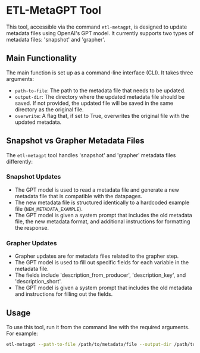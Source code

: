 # ETL-MetaGPT Tool

This tool, accessible via the command `etl-metagpt`, is designed to update metadata files using OpenAI's GPT model. It currently supports two types of metadata files: 'snapshot' and 'grapher'.

## Main Functionality

The main function is set up as a command-line interface (CLI). It takes three arguments:

- `path-to-file`: The path to the metadata file that needs to be updated.
- `output-dir`: The directory where the updated metadata file should be saved. If not provided, the updated file will be saved in the same directory as the original file.
- `overwrite`: A flag that, if set to True, overwrites the original file with the updated metadata.

## Snapshot vs Grapher Metadata Files

The `etl-metagpt` tool handles 'snapshot' and 'grapher' metadata files differently:

### Snapshot Updates

- The GPT model is used to read a metadata file and generate a new metadata file that is compatible with the datapages.
- The new metadata file is structured identically to a hardcoded example file (`NEW_METADATA_EXAMPLE`).
- The GPT model is given a system prompt that includes the old metadata file, the new metadata format, and additional instructions for formatting the response.


### Grapher Updates

- Grapher updates are for metadata files related to the grapher step.
- The GPT model is used to fill out specific fields for each variable in the metadata file.
- The fields include 'description_from_producer', 'description_key', and 'description_short'.
- The GPT model is given a system prompt that includes the old metadata and instructions for filling out the fields.

## Usage

To use this tool, run it from the command line with the required arguments. For example:

```bash
etl-metagpt --path-to-file /path/to/metadata/file --output-dir /path/to/output/directory --overwrite
```